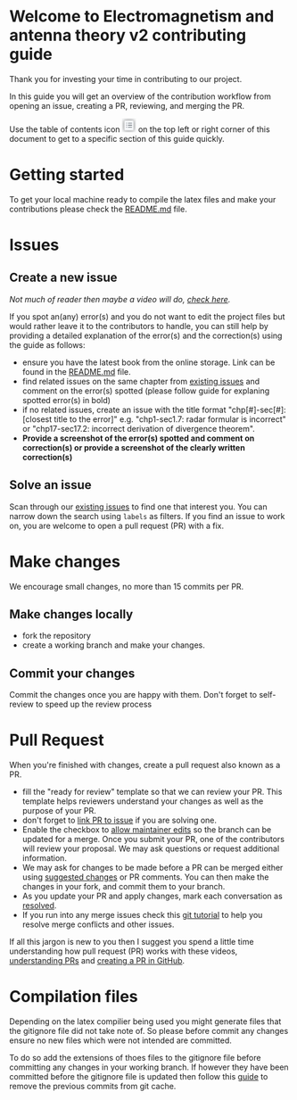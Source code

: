 # Welcome to Electromagnetism and antenna theory v2 contributing guide
Thank you for investing your time in contributing to our project.

In this guide you will get an overview of the contribution workflow from opening an issue, creating a PR, reviewing, and merging the PR.

Use the table of contents icon <img src="./assets/images/table-of-contents.png" width="25" height="25" /> on the top left or right corner of this document to get to a specific section of this guide quickly.

# Getting started
To get your local machine ready to compile the latex files and make your contributions please check the [README.md](./README.md) file.

# Issues
## Create a new issue
*Not much of reader then maybe a video will do, [check here](https://youtu.be/HnrNeuAYZOg).*

If you spot an(any) error(s) and you do not want to edit the project files but would rather leave it to the contributors to handle, you can still help by providing a detailed explanation of the error(s) and the correction(s) using the guide as follows:

- ensure you have the latest book from the online storage. Link can be found in the [README.md](./README.md) file.
- find related issues on the same chapter from [existing issues](https://github.com/AllisonOge/electromagnetism-and-antenna-theory-v2-1/issues) and comment on the error(s) spotted (please follow guide for explaning spotted error(s) in bold)
- if no related issues, create an issue with the title format "chp[#]-sec[#]: [closest title to the error]" e.g. "chp1-sec1.7: radar formular is incorrect" or "chp17-sec17.2: incorrect derivation of divergence theorem".
- **Provide a screenshot of the error(s) spotted and comment on correction(s) or provide a screenshot of the clearly written correction(s)**

## Solve an issue
Scan through our [existing issues](https://github.com/AllisonOge/electromagnetism-and-antenna-theory-v2-1/issues) to find one that interest you. You can narrow down the search using `labels` as filters. If you find an issue to work on, you are welcome to open a pull request (PR) with a fix.

# Make changes
We encourage small changes, no more than 15 commits per PR.

## Make changes locally
- fork the repository 
- create a working branch and make your changes.

## Commit your changes
Commit the changes once you are happy with them. Don't forget to self-review to speed up the review process

# Pull Request
When you're finished with changes, create a pull request also known as a PR.
- fill the "ready for review" template so that we can review your PR.  This template helps reviewers understand your changes as well as the purpose of your PR.
- don't forget to [link PR to issue](https://docs.github.com/en/issues/tracking-your-work-with-issues/linking-a-pull-request-to-an-issue) if you are solving one.
- Enable the checkbox to [allow maintainer edits](https://docs.github.com/en/github/collaborating-with-issues-and-pull-requests/allowing-changes-to-a-pull-request-branch-created-from-a-fork) so the branch can be updated for a merge. Once you submit your PR, one of the contributors will review your proposal. We may ask questions or request additional information.
- We may ask for changes to be made before a PR can be merged either using [suggested changes](https://docs.github.com/en/github/collaborating-with-issues-and-pull-requests/incorporating-feedback-in-your-pull-request) or PR comments. You can then make the changes in your fork, and commit them to your branch.
- As you update your PR and apply changes, mark each conversation as [resolved](https://docs.github.com/en/github/collaborating-with-issues-and-pull-requests/commenting-on-a-pull-request#resolving-conversations).
- If you run into any merge issues check this [git tutorial](https://github.com/skills/resolve-merge-conflicts) to help you resolve merge conflicts and other issues.

If all this jargon is new to you then I suggest you spend a little time understanding how pull request (PR) works with these videos, [understanding PRs](https://www.youtube.com/watch?v=For9VtrQx58) and [creating a PR in GitHub](https://www.youtube.com/watch?v=rgbCcBNZcdQ).

# Compilation files
Depending on the latex compilier being used you might generate files that the gitignore file did not take note of. So please before commit any changes ensure no new files which were not intended are committed. 

To do so add the extensions of thoes files to the gitignore file before committing any changes in your working branch. If however they have been committed before the gitignore file is updated then follow this [guide](https://devconnected.com/how-to-clear-git-cache/) to remove the previous commits from git cache.
